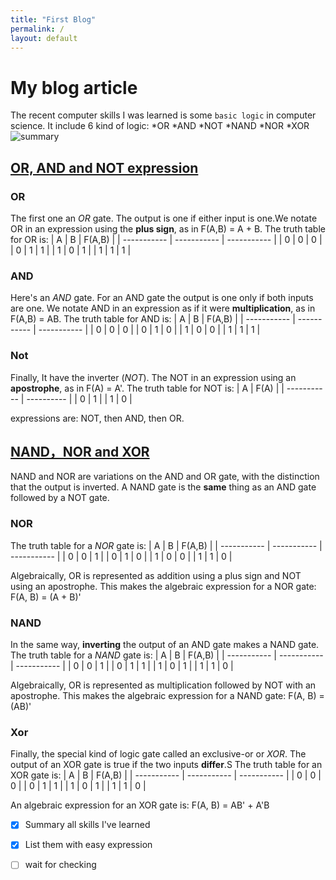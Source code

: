 ```yaml
---
title: "First Blog"
permalink: /
layout: default
---
```


# My blog article


The recent computer skills I was learned is some `basic logic` in computer science.
It include 6 kind of logic:
*OR
*AND
*NOT
*NAND
*NOR
*XOR
![summary](https://facweb.cse.msu.edu/cbowen/cse320/circuit2/slides/Slide28.PNG)

## [OR, AND and NOT expression](https://facweb.cse.msu.edu/cbowen/cse320/circuit1/video/circuitsM.mp4)
### OR
The first one an *OR* gate. The output is one if either input is one.We notate OR in an expression using the **plus sign**, as in F(A,B) = A + B. The truth table for OR is:
|       A     |       B     |   F(A,B)    |
| ----------- | ----------- | ----------- |
|  0       |     0     |   0    |
|  0       |     1     |   1    |
|  1       |     0     |   1    |
|  1       |     1     |   1    |


### AND
Here's an *AND* gate. For an AND gate the output is one only if both inputs are one. We notate AND in an expression as if it were **multiplication**, as in F(A,B) = AB. The truth table for AND is:
|       A     |       B     |   F(A,B)    |
| ----------- | ----------- | ----------- |
|  0       |     0     |   0    |
|  0       |     1     |   0    |
|  1       |     0     |   0    |
|  1       |     1     |   1    |

### Not
Finally, It have the inverter (*NOT*). The NOT in an expression using an **apostrophe**, as in F(A) = A'. The truth table for NOT is:
|       A     |   F(A)    |
| ----------- |  ---------- |
|  0       |   1    |
|  1       |   0    |


 expressions are: NOT, then AND, then OR.

## [NAND，NOR and XOR](https://facweb.cse.msu.edu/cbowen/cse320/circuit2/video/nandM.mp4)
NAND and NOR are variations on the AND and OR gate, with the distinction that the output is inverted. A NAND gate is the **same** thing as an AND gate followed by a NOT gate.

### NOR
The truth table for a *NOR* gate is:
|       A     |       B     |   F(A,B)    |
| ----------- | ----------- | ----------- |
|  0       |     0     |   1    |
|  0       |     1     |   0    |
|  1       |     0     |   0    |
|  1       |     1     |   0    |


Algebraically, OR is represented as addition using a plus sign and NOT using an apostrophe. This makes the algebraic expression for a NOR gate:
F(A, B) = (A + B)'

### NAND
In the same way, **inverting** the output of an AND gate makes a NAND gate. The truth table for a *NAND* gate is:
|       A     |       B     |   F(A,B)    |
| ----------- | ----------- | ----------- |
|  0       |     0     |   1    |
|  0       |     1     |   1    |
|  1       |     0     |   1    |
|  1       |     1     |   0    |

Algebraically, OR is represented as multiplication followed by NOT with an apostrophe. This makes the algebraic expression for a NAND gate:
F(A, B) = (AB)'

### Xor
Finally, the special kind of logic gate called an exclusive-or or *XOR*. The output of an XOR gate is true if the two inputs **differ**.S
The truth table for an XOR gate is:
|       A     |       B     |   F(A,B)    |
| ----------- | ----------- | ----------- |
|  0       |     0     |   0    |
|  0       |     1     |   1    |
|  1       |     0     |   1    |
|  1       |     1     |   0    |

An algebraic expression for an XOR gate is:
F(A, B) = AB' + A'B

- [x] Summary all skills I've learned
- [x] List them with easy expression
- [ ] wait for checking

